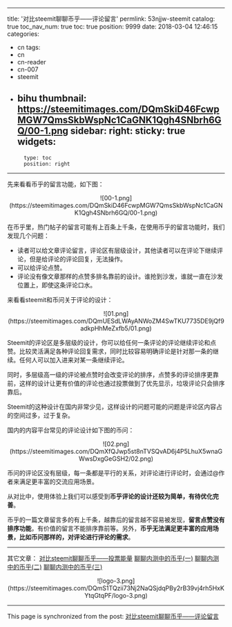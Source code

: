 
---
title: '对比steemit聊聊币乎——评论留言'
permlink: 53njjw-steemit
catalog: true
toc_nav_num: true
toc: true
position: 9999
date: 2018-03-04 12:46:15
categories:
- cn
tags:
- cn
- cn-reader
- cn-007
- steemit
- bihu
thumbnail: https://steemitimages.com/DQmSkiD46FcwpMGW7QmsSkbWspNc1CaGNK1Qgh4SNbrh6GQ/00-1.png
sidebar:
    right:
        sticky: true
widgets:
    -
        type: toc
        position: right
---


先来看看币乎的留言功能，如下图：

<center>![00-1.png](https://steemitimages.com/DQmSkiD46FcwpMGW7QmsSkbWspNc1CaGNK1Qgh4SNbrh6GQ/00-1.png)</center>

在币乎里，热门帖子的留言可能有上百条上千条，在使用币乎的留言功能时，我们发现几个问题：

* 读者可以给文章评论留言，评论区有层级设计，其他读者可以在评论下继续评论，但是给评论的评论回复，无法操作。  
* 可以给评论点赞。
* 评论没有像文章那样的点赞多排名靠前的设计。谁抢到沙发，谁就一直在沙发位置上，即使这条评论口水。

来看看steemit和币问关于评论的设计：

<center>![01.png](https://steemitimages.com/DQmUESdLWAyANWoZM4SwTKU7735DE9jQf9adkpHhMeZxfb5/01.png)</center>

Steemit的评论区是多层级的设计，你可以给任何一条评论的评论继续评论和点赞。比较灵活满足各种评论回复需求，同时比较容易明确评论是针对那一条的继续。任何人可以加入进来对某一条继续评论。

同时，多层级高一级的评论被点赞时会改变评论的排序，点赞多的评论排序更靠前，这样的设计让更有价值的评论也通过投票做到了优先显示，垃圾评论只会排序靠后。

Steemit的这种设计在国内非常少见，这样设计的问题可能的问题是评论区内容占的空间过多，过于复杂。

国内的内容平台常见的评论设计如下图的币问：

<center>![02.png](https://steemitimages.com/DQmXfQJwp5st8nTVSQvAD6j4P5LhuX5wnaGWwsDxgGeGSH2/02.png)</center>

币问的评论区没有层级，每一条都是平行的关系，对评论进行评论时，会通过@作者来满足更丰富的交流应用场景。

从对比中，使用体验上我们可以感受到**币乎评论的设计还较为简单，有待优化完善**。

币乎的一篇文章留言多的有上千条，越靠后的留言越不容易被发现，**留言点赞没有排序功能**，有价值的留言不能排序靠前等。另外，**币乎无法满足更丰富的应用场景，比如币问那样的，对评论进行评论的需求**。

---

其它文章：
[对比steemit聊聊币乎——投票能量](https://steemit.com/cn/@yellowbird/3k8mzr-steemit)
[聊聊内测中的币乎(一)](https://steemit.com/cn/@yellowbird/2tansz)
[聊聊内测中的币乎(二)](https://steemit.com/cn/@yellowbird/3dzowe)
[聊聊内测中的币乎(三)](https://steemit.com/cn/@yellowbird/1bgfd)

<center>![logo-3.png](https://steemitimages.com/DQmS1TQzii73Nj2NaQSjdqPBy2rB39vj4rh5HxKYtqGtqPF/logo-3.png)</center>

- - -

This page is synchronized from the post: [对比steemit聊聊币乎——评论留言](https://steemit.com/@yellowbird/53njjw-steemit)
